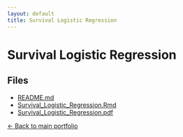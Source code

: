 ```yaml
---
layout: default
title: Survival Logistic Regression
---
```


# Survival Logistic Regression

## Files
- [README.md](./README.md)
- [Survival_Logistic_Regression.Rmd](./Survival_Logistic_Regression.Rmd)
- [Survival_Logistic_Regression.pdf](./Survival_Logistic_Regression.pdf)

[← Back to main portfolio](../index.md)
